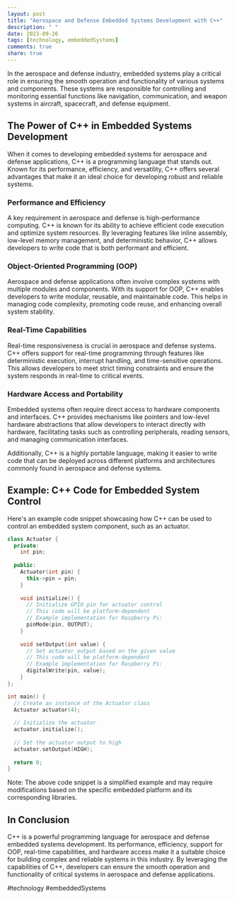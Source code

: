 ```yaml
---
layout: post
title: "Aerospace and Defense Embedded Systems Development with C++"
description: " "
date: 2023-09-26
tags: [technology, embeddedSystems]
comments: true
share: true
---
```


In the aerospace and defense industry, embedded systems play a critical role in ensuring the smooth operation and functionality of various systems and components. These systems are responsible for controlling and monitoring essential functions like navigation, communication, and weapon systems in aircraft, spacecraft, and defense equipment.

## The Power of C++ in Embedded Systems Development

When it comes to developing embedded systems for aerospace and defense applications, C++ is a programming language that stands out. Known for its performance, efficiency, and versatility, C++ offers several advantages that make it an ideal choice for developing robust and reliable systems.

### Performance and Efficiency

A key requirement in aerospace and defense is high-performance computing. C++ is known for its ability to achieve efficient code execution and optimize system resources. By leveraging features like inline assembly, low-level memory management, and deterministic behavior, C++ allows developers to write code that is both performant and efficient.

### Object-Oriented Programming (OOP)

Aerospace and defense applications often involve complex systems with multiple modules and components. With its support for OOP, C++ enables developers to write modular, reusable, and maintainable code. This helps in managing code complexity, promoting code reuse, and enhancing overall system stability.

### Real-Time Capabilities

Real-time responsiveness is crucial in aerospace and defense systems. C++ offers support for real-time programming through features like deterministic execution, interrupt handling, and time-sensitive operations. This allows developers to meet strict timing constraints and ensure the system responds in real-time to critical events.

### Hardware Access and Portability

Embedded systems often require direct access to hardware components and interfaces. C++ provides mechanisms like pointers and low-level hardware abstractions that allow developers to interact directly with hardware, facilitating tasks such as controlling peripherals, reading sensors, and managing communication interfaces.

Additionally, C++ is a highly portable language, making it easier to write code that can be deployed across different platforms and architectures commonly found in aerospace and defense systems.

## Example: C++ Code for Embedded System Control

Here's an example code snippet showcasing how C++ can be used to control an embedded system component, such as an actuator.

```cpp
class Actuator {
  private:
    int pin;
  
  public:
    Actuator(int pin) {
      this->pin = pin;
    }
  
    void initialize() {
      // Initialize GPIO pin for actuator control
      // This code will be platform-dependent
      // Example implementation for Raspberry Pi:
      pinMode(pin, OUTPUT);
    }
  
    void setOutput(int value) {
      // Set actuator output based on the given value
      // This code will be platform-dependent
      // Example implementation for Raspberry Pi:
      digitalWrite(pin, value);
    }
};

int main() {
  // Create an instance of the Actuator class
  Actuator actuator(4);
  
  // Initialize the actuator
  actuator.initialize();
  
  // Set the actuator output to high
  actuator.setOutput(HIGH);
  
  return 0;
}
```

Note: The above code snippet is a simplified example and may require modifications based on the specific embedded platform and its corresponding libraries.

## In Conclusion

C++ is a powerful programming language for aerospace and defense embedded systems development. Its performance, efficiency, support for OOP, real-time capabilities, and hardware access make it a suitable choice for building complex and reliable systems in this industry. By leveraging the capabilities of C++, developers can ensure the smooth operation and functionality of critical systems in aerospace and defense applications.

#technology #embeddedSystems